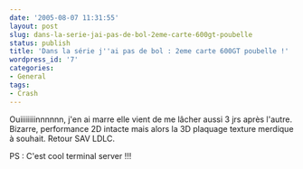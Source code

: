 ```yaml
---
date: '2005-08-07 11:31:55'
layout: post
slug: dans-la-serie-jai-pas-de-bol-2eme-carte-600gt-poubelle
status: publish
title: 'Dans la série j''ai pas de bol : 2eme carte 600GT poubelle !'
wordpress_id: '7'
categories:
- General
tags:
- Crash
---
```


Ouiiiiiiiinnnnnn, j'en ai marre elle vient de me lâcher aussi 3 jrs après l'autre. Bizarre, performance 2D intacte mais alors la 3D plaquage texture merdique à souhait. Retour SAV LDLC.

PS : C'est cool terminal server !!!
